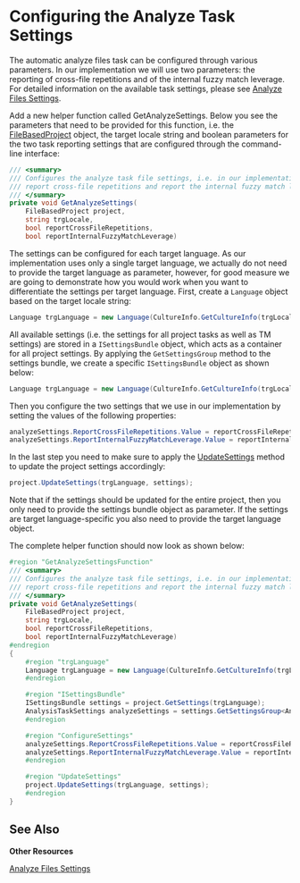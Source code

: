 Configuring the Analyze Task Settings
==

The automatic analyze files task can be configured through various parameters. In our implementation we will use two parameters: the reporting of cross-file repetitions and of the internal fuzzy match leverage. For detailed information on the available task settings, please see [Analyze Files Settings](../code_examples/analyze_file_settings.md).

Add a new helper function called GetAnalyzeSettings. Below you see the parameters that need to be provided for this function, i.e. the [FileBasedProject](../../../api/projectautomation/Sdl.ProjectAutomation.FileBased.FileBasedProject.yml)  object, the target locale string and boolean parameters for the two task reporting settings that are configured through the command-line interface:

```cs
/// <summary>
/// Configures the analyze task file settings, i.e. in our implementation
/// report cross-file repetitions and report the internal fuzzy match leverage.
/// </summary> 
private void GetAnalyzeSettings(
    FileBasedProject project,
    string trgLocale,
    bool reportCrossFileRepetitions,
    bool reportInternalFuzzyMatchLeverage)
```

The settings can be configured for each target language. As our implementation uses only a single target language, we actually do not need to provide the target language as parameter, however, for good measure we are going to demonstrate how you would work when you want to differentiate the settings per target language. First, create a ```Language``` object based on the target locale string:

```cs
Language trgLanguage = new Language(CultureInfo.GetCultureInfo(trgLocale));
```

All available settings (i.e. the settings for all project tasks as well as TM settings) are stored in a ```ISettingsBundle``` object, which acts as a container for all project settings. By applying the ```GetSettingsGroup``` method to the settings bundle, we create a specific ```ISettingsBundle``` object as shown below:

```cs
Language trgLanguage = new Language(CultureInfo.GetCultureInfo(trgLocale));
```

Then you configure the two settings that we use in our implementation by setting the values of the following properties:

```cs
analyzeSettings.ReportCrossFileRepetitions.Value = reportCrossFileRepetitions;
analyzeSettings.ReportInternalFuzzyMatchLeverage.Value = reportInternalFuzzyMatchLeverage;
```

In the last step you need to make sure to apply the [UpdateSettings](../../../api/projectautomation/Sdl.ProjectAutomation.FileBased.FileBasedProject.yml#Sdl_ProjectAutomation_FileBased_FileBasedProject_UpdateSettings_Sdl_Core_Globalization_Language_Sdl_Core_Settings_ISettingsBundle_) method to update the project settings accordingly:

```cs
project.UpdateSettings(trgLanguage, settings);
```

Note that if the settings should be updated for the entire project, then you only need to provide the settings bundle object as parameter. If the settings are target language-specific you also need to provide the target language object.

The complete helper function should now look as shown below:

```cs
#region "GetAnalyzeSettingsFunction"
/// <summary>
/// Configures the analyze task file settings, i.e. in our implementation
/// report cross-file repetitions and report the internal fuzzy match leverage.
/// </summary> 
private void GetAnalyzeSettings(
    FileBasedProject project,
    string trgLocale,
    bool reportCrossFileRepetitions,
    bool reportInternalFuzzyMatchLeverage)
#endregion
{
    #region "trgLanguage"
    Language trgLanguage = new Language(CultureInfo.GetCultureInfo(trgLocale));
    #endregion

    #region "ISettingsBundle"
    ISettingsBundle settings = project.GetSettings(trgLanguage);
    AnalysisTaskSettings analyzeSettings = settings.GetSettingsGroup<AnalysisTaskSettings>();
    #endregion

    #region "ConfigureSettings"
    analyzeSettings.ReportCrossFileRepetitions.Value = reportCrossFileRepetitions;
    analyzeSettings.ReportInternalFuzzyMatchLeverage.Value = reportInternalFuzzyMatchLeverage;
    #endregion

    #region "UpdateSettings"
    project.UpdateSettings(trgLanguage, settings);
    #endregion
}
```

See Also
--

**Other Resources**

[Analyze Files Settings](..\code_examples\analyze_files_settings.md)